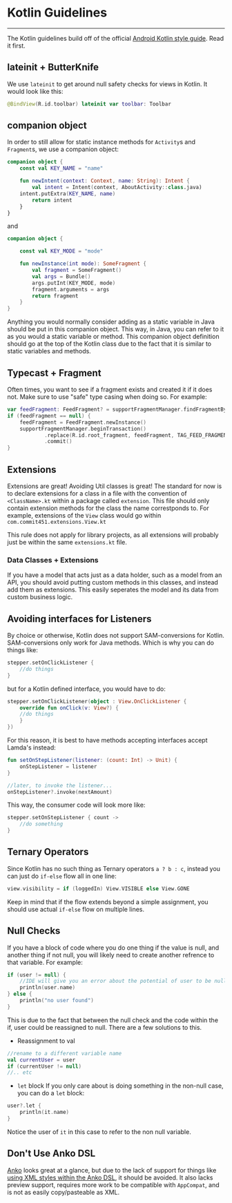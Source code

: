 # Kotlin Guidelines
---------------------------

The Kotlin guidelines build off of the official [Android Kotlin style guide](https://android.github.io/kotlin-guides/style.html). Read it first.

## lateinit + ButterKnife
We use `lateinit` to get around null safety checks for views in Kotlin. It would look like this:

```kotlin
@BindView(R.id.toolbar) lateinit var toolbar: Toolbar
```

## companion object
In order to still allow for static instance methods for `Activity`s and `Fragment`s, we use a companion object:

```kotlin
companion object {
    const val KEY_NAME = "name"

    fun newIntent(context: Context, name: String): Intent {
        val intent = Intent(context, AboutActivity::class.java)
	intent.putExtra(KEY_NAME, name)
        return intent
    }
}
```
and
```kotlin
companion object {

	const val KEY_MODE = "mode"

	fun newInstance(int mode): SomeFragment {
		val fragment = SomeFragment()
		val args = Bundle()
		args.putInt(KEY_MODE, mode)
		fragment.arguments = args
		return fragment
	}
}
```
Anything you would normally consider adding as a static variable in Java should be put in this companion object. This way, in Java, you can refer to it as you would a static variable or method. This companion object definition should go at the top of the Kotlin class due to the fact that it is similar to static variables and methods.

## Typecast + Fragment
Often times, you want to see if a fragment exists and created it if it does not. Make sure to use "safe" type casing when doing so. For example:
```kotlin
var feedFragment: FeedFragment? = supportFragmentManager.findFragmentByTag(TAG_FEED_FRAGMENT) as? FeedFragment
if (feedFragment == null) {
    feedFragment = FeedFragment.newInstance()
    supportFragmentManager.beginTransaction()
            .replace(R.id.root_fragment, feedFragment, TAG_FEED_FRAGMENT)
            .commit()
}
```

## Extensions
Extensions are great! Avoiding Util classes is great! The standard for now is to declare extensions for a class in a file with the convention of `<ClassName>.kt` within a package called `extension`. This file should only contain extension methods for the class the name correstponds to. For example, extensions of the `View` class would go within `com.commit451.extensions.View.kt`

This rule does not apply for library projects, as all extensions will probably just be within the same `extensions.kt` file.

### Data Classes + Extensions
If you have a model that acts just as a data holder, such as a model from an API, you should avoid putting custom methods in this classes, and instead add them as extensions. This easily seperates the model and its data from custom business logic.

## Avoiding interfaces for Listeners
By choice or otherwise, Kotlin does not support SAM-conversions for Kotlin. SAM-conversions only work for Java methods. Which is why you can do things like:
```kotlin
stepper.setOnClickListener { 
	//do things            
}
```
but for a Kotlin defined interface, you would have to do:
```kotlin
stepper.setOnClickListener(object : View.OnClickListener {
    override fun onClick(v: View?) {
	//do things
    }
})
```
For this reason, it is best to have methods accepting interfaces accept Lamda's instead:
```kotlin
fun setOnStepListener(listener: (count: Int) -> Unit) {
	onStepListener = listener
}

//later, to invoke the listener...
onStepListener?.invoke(nextAmount)
```
This way, the consumer code will look more like:
```kotlin
stepper.setOnStepListener { count ->
	//do something
}
```

## Ternary Operators
Since Kotlin has no such thing as Ternary operators `a ? b : c`, instead you can just do `if-else` flow all in one line:
```kotlin
view.visibility = if (loggedIn) View.VISIBLE else View.GONE
```
Keep in mind that if the flow extends beyond a simple assignment, you should use actual `if-else` flow on multiple lines.

## Null Checks
If you have a block of code where you do one thing if the value is null, and another thing if not null, you will likely need to create another refrence to that variable. For example:
```kotlin
if (user != null) {
	//IDE will give you an error about the potential of user to be null here
	println(user.name)
} else {
	println("no user found")
}
```
This is due to the fact that between the null check and the code within the if, user could be reassigned to null. There are a few solutions to this.
- Reassignment to val
```kotlin
//rename to a different variable name
val currentUser = user
if (currentUser != null)
//.. etc
```
- `let` block
If you only care about is doing something in the non-null case, you can do a `let` block:
```kotlin
user?.let {
	println(it.name)
}
```
Notice the user of `it` in this case to refer to the non null variable.

## Don't Use Anko DSL
[Anko](https://github.com/Kotlin/anko) looks great at a glance, but due to the lack of support for things like [using XML styles within the Anko DSL](https://github.com/Kotlin/anko/issues/16), it should be avoided. It also lacks preview support, requires more work to be compatible with `AppCompat`, and is not as easily copy/pasteable as XML.
